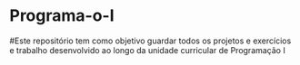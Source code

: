 # Programa-o-I
#Este repositório tem como objetivo guardar todos os projetos e exercícios e trabalho desenvolvido ao longo da unidade curricular de Programação I
